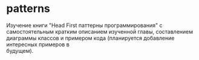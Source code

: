 # patterns

Изучение книги "Head First паттерны программирования" с самостоятельным кратким описанием изученной 
главы, составлением диаграммы классов и примером кода (планируется добавление интересных примеров в  
будущем).
